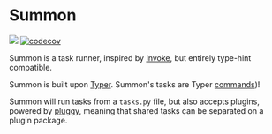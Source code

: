 Summon
======

![](https://github.com/tarcisioe/summon/workflows/CI/badge.svg)
[![codecov](https://codecov.io/gh/tarcisioe/summon/branch/master/graph/badge.svg)](https://codecov.io/gh/tarcisioe/summon)

Summon is a task runner, inspired by [Invoke](https://www.pyinvoke.org/), but
entirely type-hint compatible.

Summon is built upon [Typer](https://github.com/tiangolo/typer). Summon's tasks are
Typer [commands](https://typer.tiangolo.com/tutorial/commands/))!

Summon will run tasks from a `tasks.py` file, but also accepts plugins, powered
by [pluggy](https://pluggy.readthedocs.io/en/stable/), meaning that shared
tasks can be separated on a plugin package.
